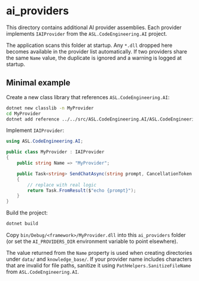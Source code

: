 # ai_providers

This directory contains additional AI provider assemblies. Each provider implements `IAIProvider` from the `ASL.CodeEngineering.AI` project.

The application scans this folder at startup. Any `*.dll` dropped here becomes available in the provider list automatically.
If two providers share the same `Name` value, the duplicate is ignored and a warning is logged at startup.

## Minimal example

Create a new class library that references `ASL.CodeEngineering.AI`:

```bash
dotnet new classlib -n MyProvider
cd MyProvider
dotnet add reference ../../src/ASL.CodeEngineering.AI/ASL.CodeEngineering.AI.csproj
```

Implement `IAIProvider`:

```csharp
using ASL.CodeEngineering.AI;

public class MyProvider : IAIProvider
{
    public string Name => "MyProvider";

    public Task<string> SendChatAsync(string prompt, CancellationToken cancellationToken = default)
    {
        // replace with real logic
        return Task.FromResult($"echo {prompt}");
    }
}
```

Build the project:

```bash
dotnet build
```

Copy `bin/Debug/<framework>/MyProvider.dll` into this `ai_providers` folder (or set the `AI_PROVIDERS_DIR` environment variable to point elsewhere).

The value returned from the `Name` property is used when creating directories under `data/` and `knowledge_base/`. If your provider name includes characters that are invalid for file paths, sanitize it using `PathHelpers.SanitizeFileName` from `ASL.CodeEngineering.AI`.

